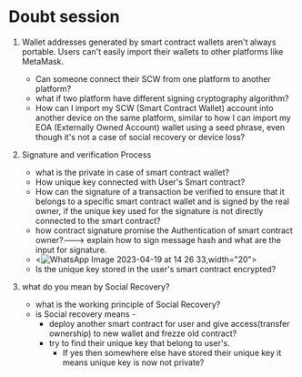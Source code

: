 # Doubt session


1. Wallet addresses generated by smart contract wallets aren't always portable. Users can't easily import their wallets to other platforms like MetaMask. 
    * Can someone connect their SCW from one platform to another platform? 
    * what if two platform have different signing cryptography algorithm?
    * How can I import my SCW (Smart Contract Wallet) account into another device on the same platform, similar to how I can import my EOA (Externally Owned Account) wallet using a seed phrase, even though it's not a case of social recovery or device loss?

2. Signature and verification Process
    * what is the private in case of smart contract wallet?
    * How unique key connected with User's Smart contract?
    * How can the signature of a transaction be verified to ensure that it belongs to a specific smart contract wallet and is signed by the real owner, if the unique key used for the signature is not directly connected to the smart contract?
    * how contract signature promise the Authentication of smart contract owner?---> explain how to sign message hash and what are the input for signature.
    * <![WhatsApp Image 2023-04-19 at 14 26 33](https://user-images.githubusercontent.com/82324643/233023747-44f73858-602e-4f0e-89d5-bfe379e2dbff.jpg),width="20">
    * Is the unique key stored in the user's smart contract encrypted? 

3. what do you mean by Social Recovery?
    * what is the working principle of Social Recovery?
    * is Social recovery means - 
      * deploy another smart contract for user and give access(transfer ownership) to new wallet and frezze old contract?
      * try to find their unique key that belong to user's.
        * If yes then somewhere else have stored their unique key it means unique key is now not private?


